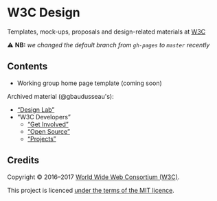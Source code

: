 # W3C Design

Templates, mock-ups, proposals and design-related materials at [W3C](https://www.w3.org/)

:warning: **NB:** *we changed the default branch from `gh-pages` to `master` recently*

## Contents

* Working group home page template (coming soon)

Archived material (@gbaudusseau's):

*  [&ldquo;Design Lab&rdquo;](https://w3c.github.io/design/archive/index.html)
  * &ldquo;W3C Developers&rdquo;
    * [&ldquo;Get Involved&rdquo;](https://w3c.github.io/design/archive/projects/w3c-developers/get-involved/index.html)
    * [&ldquo;Open Source&rdquo;](https://w3c.github.io/design/archive/projects/w3c-developers/get-involved/open-source.html)
    * [&ldquo;Projects&rdquo;](https://w3c.github.io/design/archive/projects/w3c-developers/get-involved/projects.html)

## Credits

Copyright &copy; 2016&ndash;2017 [World Wide Web Consortium (W3C)](https://www.w3.org/).

This project is licenced [under the terms of the MIT licence](LICENSE.md).
